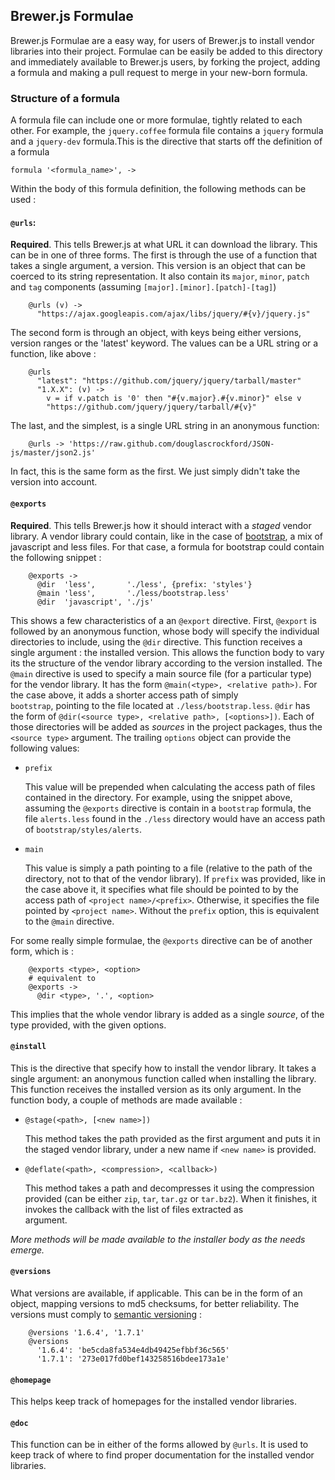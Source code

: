 ## Brewer.js Formulae

Brewer.js Formulae are a easy way, for users of Brewer.js to install vendor libraries 
into their project. Formulae can be easily be added to this directory and immediately
available to Brewer.js users, by forking the project, adding a formula and making a pull
request to merge in your new-born formula.

### Structure of a formula

A formula file can include one or more formulae, tightly related to each other. For example,
the `jquery.coffee` formula file contains a `jquery` formula and a `jquery-dev` formula.This is the directive that starts off the definition of a formula

    formula '<formula_name>', ->
  
Within the body of this formula definition, the following methods can be used :
  
#### `@urls`: 

  **Required**. This tells Brewer.js at what URL it can download the library. This can be in one of three 
  forms. The first is through the use of a function that takes a single argument, a version. This version 
  is an object that can be coerced to its string representation. It also contain its `major`, `minor`, 
  `patch` and `tag` components (assuming `[major].[minor].[patch]-[tag]`)

        @urls (v) ->
          "https://ajax.googleapis.com/ajax/libs/jquery/#{v}/jquery.js"
  
  The second form is through an object, with keys being either versions, version ranges or the 'latest'
  keyword. The values can be a URL string or a function, like above :
  
        @urls
          "latest": "https://github.com/jquery/jquery/tarball/master"
          "1.X.X": (v) ->
            v = if v.patch is '0' then "#{v.major}.#{v.minor}" else v
            "https://github.com/jquery/jquery/tarball/#{v}"
  
  The last, and the simplest, is a single URL string in an anonymous function:
  
        @urls -> 'https://raw.github.com/douglascrockford/JSON-js/master/json2.js'
        
  In fact, this is the same form as the first. We just simply didn't take the version into account.

#### `@exports`

  **Required**. This tells Brewer.js how it should interact with a *staged* vendor library. A vendor
  library could contain, like in the case of [bootstrap][2], a mix of javascript and less files. For that case,
  a formula for bootstrap could contain the following snippet :
  
        @exports ->
          @dir  'less',       './less', {prefix: 'styles'}
          @main 'less',       './less/bootstrap.less'
          @dir  'javascript', './js'
          
  This shows a few characteristics of a an `@export` directive. First, `@export` is followed by an anonymous
  function, whose body will specify the individual directories to include, using the `@dir` directive. This
  function receives a single argument : the installed version. This allows the function body to vary its
  the structure of the vendor library according to the version installed.
  The `@main` directive is used to specify a main source file (for a particular type) for the vendor library. It
  has the form `@main(<type>, <relative path>)`. For the case above, it adds a shorter access path of simply    
  `bootstrap`, pointing to the file located at `./less/bootstrap.less`.
  `@dir` has the form of `@dir(<source type>, <relative path>, [<options>])`. Each of those directories
  will be added as *sources* in the project packages, thus the `<source type>` argument. The trailing `options`
  object can provide the following values:
  
  * `prefix`
  
    This value will be prepended when calculating the access path of files contained in the directory. For 
    example, using the snippet above, assuming the `@exports` directive is contain in a `bootstrap` formula, the  
    file `alerts.less` found in the `./less` directory would have an access path of `bootstrap/styles/alerts`.
  
  * `main`
  
    This value is simply a path pointing to a file (relative to the path of the directory, not to that of the 
    vendor library). If `prefix` was provided, like in the case above it, it specifies what file should be
    pointed to by the access path of `<project name>/<prefix>`. Otherwise, it specifies the file pointed by
    `<project name>`. Without the `prefix` option, this is equivalent to the `@main` directive.
  
  For some really simple formulae, the `@exports` directive can be of another form, which is :
  
        @exports <type>, <option>
        # equivalent to
        @exports ->
          @dir <type>, '.', <option>

  This implies that the whole vendor library is added as a single *source*, of the type provided, with the given 
  options.

#### `@install`

  This is the directive that specify how to install the vendor library. It takes a single argument: an anonymous
  function called when installing the library. This function receives the installed version as its only argument.
  In the function body, a couple of methods are made available : 
  
  * `@stage(<path>, [<new name>])`
    
    This method takes the path provided as the first argument and puts it in the staged vendor library, under a 
    new name if `<new name>` is provided.
      
  * `@deflate(<path>, <compression>, <callback>)`
    
    This method takes a path and decompresses it using the compression provided (can be either `zip`, `tar`,
    `tar.gz` or `tar.bz2`). When it finishes, it invokes the callback with the list of files extracted as  
    argument.
    
  *More methods will be made available to the installer body as the needs emerge.*

#### `@versions`

  What versions are available, if applicable. This can be in the form of an object, mapping versions to md5 
  checksums, for better reliability. The versions must comply to [semantic versioning][1] :
  
        @versions '1.6.4', '1.7.1'
        @versions
          '1.6.4': 'be5cda8fa534e4db49425efbbf36c565'
          '1.7.1': '273e017fd0bef143258516bdee173a1e'

#### `@homepage`

  This helps keep track of homepages for the installed vendor libraries.

#### `@doc`

  This function can be in either of the forms allowed by `@urls`. It is used to keep
  track of where to find proper documentation for the installed vendor libraries.

[1]: http://semver.org/
[2]: http://twitter.github.com/bootstrap/